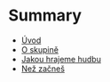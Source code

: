 # Summary

* [Úvod](uvod.md)
* [O skupině](README.md)
* [Jakou hrajeme hudbu](chapter1.md)
* [Než začneš](eee.md)

